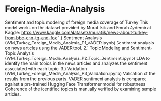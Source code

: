 # Foreign-Media-Analysis
Sentiment and topic modeling of foreign media coverage of Turkey
This model works on the dataset provided by Murat Isik and Emrah Aydemir at Kaggle: https://www.kaggle.com/datasets/muratiik/news-about-turkey-from-bbc-cnn-tg-and-fox
1.) Sentiment Analysis (WM_Turkey_Foreign_Media_Analysis_P1_VADER.ipynb)
Sentiment analysis on news articles using the VADER tool.
2.) Topic Modeling and Sentiment-Topic Analysis (WM_Turkey_Foreign_Media_Analysis_P2_Topic_Sentiment.ipynb)
LDA to identify the main topics in the news articles and analyzes the sentiment associated with each topic,
3.) Validation (WM_Turkey_Foreign_Media_Analysis_P3_Validation.ipynb)
Validation of the results from the previous parts. VADER sentiment analysis is compared against a pre-trained Hugging Face Transformer model for robustness. Coherence of the identified topics is manually verified by examining sample articles.
